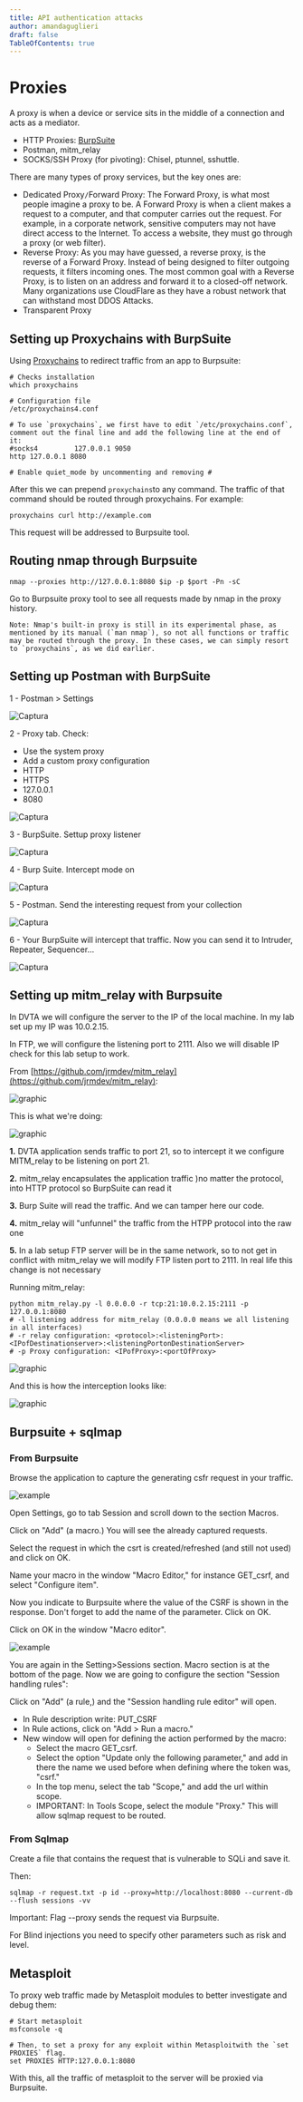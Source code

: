 ```yaml
---
title: API authentication attacks
author: amandaguglieri
draft: false
TableOfContents: true
---
```

# Proxies

A proxy is when a device or service sits in the middle of a connection and acts as a mediator.

- HTTP Proxies: [BurpSuite](burpsuite.md)
-  Postman, mitm_relay
- SOCKS/SSH Proxy (for pivoting): Chisel, ptunnel, sshuttle.

There are many types of proxy services, but the key ones are:

- Dedicated Proxy` / `Forward Proxy: The Forward Proxy, is what most people imagine a proxy to be. A Forward Proxy is when a client makes a request to a computer, and that computer carries out the request. For example, in a corporate network, sensitive computers may not have direct access to the Internet. To access a website, they must go through a proxy (or web filter).
- Reverse Proxy: As you may have guessed, a reverse proxy, is the reverse of a Forward Proxy. Instead of being designed to filter outgoing requests, it filters incoming ones. The most common goal with a Reverse Proxy, is to listen on an address and forward it to a closed-off network. Many organizations use CloudFlare as they have a robust network that can withstand most DDOS Attacks.
- Transparent Proxy

## Setting up Proxychains with BurpSuite

Using [Proxychains](proxychains.md) to redirect traffic from an app to Burpsuite:

```
# Checks installation
which proxychains

# Configuration file
/etc/proxychains4.conf

# To use `proxychains`, we first have to edit `/etc/proxychains.conf`, comment out the final line and add the following line at the end of it:
#socks4         127.0.0.1 9050
http 127.0.0.1 8080

# Enable quiet_mode by uncommenting and removing # 
```

After this we can prepend `proxychains`to any command. The traffic of that command should be routed through proxychains. For example:

```
proxychains curl http://example.com
```

This request will be addressed to Burpsuite tool.

## Routing nmap through Burpsuite

```
nmap --proxies http://127.0.0.1:8080 $ip -p $port -Pn -sC
```

Go to Burpsuite proxy tool to see all requests made by nmap in the proxy history.

```
Note: Nmap's built-in proxy is still in its experimental phase, as mentioned by its manual (`man nmap`), so not all functions or traffic may be routed through the proxy. In these cases, we can simply resort to `proxychains`, as we did earlier.
```


## Setting up Postman with BurpSuite

1 - Postman > Settings 

![Captura](img/postman1.png)

2 - Proxy tab. Check: 

- Use the system proxy
- Add a custom proxy configuration 
- HTTP 
- HTTPS 
- 127.0.0.1
- 8080

![Captura](img/postman2.png)

3 -  BurpSuite. Settup proxy listener

![Captura](img/postman3.png)

4 - Burp Suite. Intercept mode on

![Captura](img/postman4.png)

5 - Postman. Send the interesting request from your collection

![Captura](img/postman5.png)

6 - Your BurpSuite will intercept that traffic. Now you can send it to Intruder, Repeater, Sequencer...

![Captura](img/postman6.png)


## Setting up mitm_relay with Burpsuite

In DVTA we will configure the server to the IP of the local machine. In my lab set up my IP was 10.0.2.15.

In FTP, we will configure the listening port to 2111. Also we will disable IP check for this lab setup to work.

From [https://github.com/jrmdev/mitm_relay](https://github.com/jrmdev/mitm_relay):

![graphic](img/tca-39.png)


This is what we're doing:

![graphic](img/tca-38.png)

**1.** DVTA application sends traffic to port 21, so to intercept it we configure MITM_relay to be listening on port 21.

**2.** mitm_relay encapsulates the application traffic )no matter the protocol, into HTTP protocol so BurpSuite can read it

**3.** Burp Suite will read the traffic. And we can tamper here our code.

**4.** mitm_relay will "unfunnel" the traffic from the HTPP protocol into the raw one

**5.** In a lab setup FTP server will be in the same network, so to not get in conflict with mitm_relay we will modify FTP listen port to 2111. In real life this change is not necessary


Running mitm_relay:

```
python mitm_relay.py -l 0.0.0.0 -r tcp:21:10.0.2.15:2111 -p 127.0.0.1:8080
# -l listening address for mitm_relay (0.0.0.0 means we all listening in all interfaces)
# -r relay configuration: <protocol>:<listeningPort>:<IPofDestinationserver>:<listeningPortonDestinationServer>
# -p Proxy configuration: <IPofProxy>:<portOfProxy> 
```

![graphic](img/tca-36.png)

And this is how the interception looks like:

![graphic](img/tca-37.png)



##  Burpsuite +  sqlmap


### From Burpsuite

Browse the application to capture the generating csfr request in your traffic.

![example](img/burp-conf_00.png)

Open Settings, go to tab Session and scroll down to the section Macros. 

Click on "Add" (a macro.) You will see the already captured requests. 

Select the request in which the csrt is created/refreshed (and still not used) and click on OK.

Name your macro in the window "Macro Editor," for instance GET_csrf, and select "Configure item". 

Now you indicate to Burpsuite where the value of the CSRF is shown in the response. Don't forget to add the name of the parameter. Click on OK.

Click on OK in the window "Macro editor".

![example](img/burp-conf_01.png)

You are again in the Setting>Sessions section. Macro section is at the bottom of the page. Now we are going to configure the section "Session handling rules":

Click on "Add" (a rule,) and the "Session handling rule editor" will open.

- In Rule description write: PUT_CSRF
- In Rule actions, click on "Add > Run a macro." 
- New window will open for defining the action performed by the macro:
	- Select the macro GET_csrf.
	- Select the option "Update only the following parameter," and add in there the name we used before when defining where the token was, "csrf."
	- In the top menu, select the tab "Scope," and add the url within scope. 
	- IMPORTANT: In Tools Scope, select the module "Proxy." This will allow  sqlmap request to be routed.



### From Sqlmap

Create a file that contains the request that is vulnerable to SQLi and save it.

Then:

```
sqlmap -r request.txt -p id --proxy=http://localhost:8080 --current-db --flush sessions -vv 
```

Important: Flag --proxy sends the request via Burpsuite.

For Blind injections you need to specify other parameters such as risk and level.


## Metasploit

To proxy web traffic made by Metasploit modules to better investigate and debug them:

```
# Start metasploit
msfconsole -q

# Then, to set a proxy for any exploit within Metasploitwith the `set PROXIES` flag. 
set PROXIES HTTP:127.0.0.1:8080
```

With this, all the traffic of metasploit to the server will be proxied via Burpsuite.